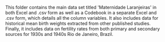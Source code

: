 This folder contains the main data set titled 'Maternidade Laranjeiras' in both Excel and .csv form as well as a Codebook in a separate Excel and .csv form, which details all the column variables. It also includes data for historical mean birth weights extracted from other published studies. Finally, it includes data on fertility rates from both primary and secondary sources for 1930s and 1940s Rio de Janeiro, Brazil.

